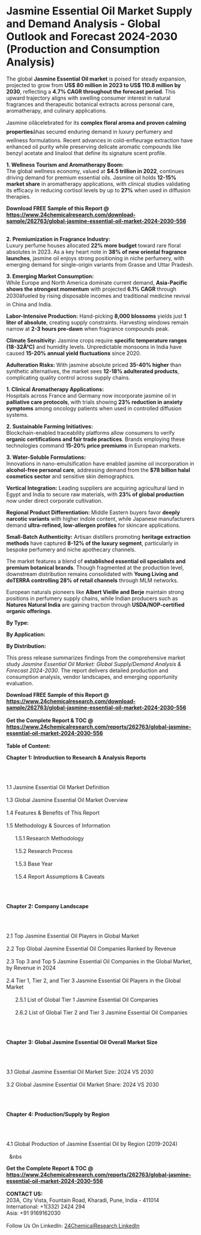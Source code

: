 <h1>Jasmine Essential Oil Market Supply and Demand Analysis - Global Outlook and Forecast 2024-2030 (Production and Consumption Analysis)</h1><p>The global <strong>Jasmine Essential Oil market</strong> is poised for steady expansion, projected to grow from <strong>US$ 80 million in 2023 to US$ 110.8 million by 2030</strong>, reflecting a <strong>4.7% CAGR throughout the forecast period</strong>. This upward trajectory aligns with swelling consumer interest in natural fragrances and therapeutic botanical extracts across personal care, aromatherapy, and culinary applications.</p><p>Jasmine oilâcelebrated for its <strong>complex floral aroma and proven calming properties</strong>âhas secured enduring demand in luxury perfumery and wellness formulations. Recent advances in cold-enfleurage extraction have enhanced oil purity while preserving delicate aromatic compounds like benzyl acetate and linalool that define its signature scent profile.</p><p><strong>1. Wellness Tourism and Aromatherapy Boom:</strong><br>
The global wellness economy, valued at <strong>$4.5 trillion in 2022</strong>, continues driving demand for premium essential oils. Jasmine oil holds <strong>12-15% market share</strong> in aromatherapy applications, with clinical studies validating its efficacy in reducing cortisol levels by up to <strong>27%</strong> when used in diffusion therapies.</p><div><b>Download FREE Sample of this Report @ 
            <a href="https://www.24chemicalresearch.com/download-sample/262763/global-jasmine-essential-oil-market-2024-2030-556">
            https://www.24chemicalresearch.com/download-sample/262763/global-jasmine-essential-oil-market-2024-2030-556</a></b></div><br><p><strong>2. Premiumization in Fragrance Industry:</strong><br>
Luxury perfume houses allocated <strong>22% more budget</strong> toward rare floral absolutes in 2023. As a key heart note in <strong>38% of new oriental fragrance launches</strong>, jasmine oil enjoys strong positioning in niche perfumery, with emerging demand for single-origin variants from Grasse and Uttar Pradesh.</p><p><strong>3. Emerging Market Consumption:</strong><br>
While Europe and North America dominate current demand, <strong>Asia-Pacific shows the strongest momentum</strong> with projected <strong>6.1% CAGR</strong> through 2030âfueled by rising disposable incomes and traditional medicine revival in China and India.</p><p><strong>Labor-Intensive Production:</strong> Hand-picking <strong>8,000 blossoms</strong> yields just <strong>1 liter of absolute</strong>, creating supply constraints. Harvesting windows remain narrow at <strong>2-3 hours pre-dawn</strong> when fragrance compounds peak.</p><p><strong>Climate Sensitivity:</strong> Jasmine crops require <strong>specific temperature ranges (18-32Â°C)</strong> and humidity levels. Unpredictable monsoons in India have caused <strong>15-20% annual yield fluctuations</strong> since 2020.</p><p><strong>Adulteration Risks:</strong> With jasmine absolute priced <strong>35-40% higher</strong> than synthetic alternatives, the market sees <strong>12-18% adulterated products</strong>, complicating quality control across supply chains.</p><p><strong>1. Clinical Aromatherapy Applications:</strong><br>
Hospitals across France and Germany now incorporate jasmine oil in <strong>palliative care protocols</strong>, with trials showing <strong>23% reduction in anxiety symptoms</strong> among oncology patients when used in controlled diffusion systems.</p><p><strong>2. Sustainable Farming Initiatives:</strong><br>
Blockchain-enabled traceability platforms allow consumers to verify <strong>organic certifications and fair trade practices</strong>. Brands employing these technologies command <strong>15-20% price premiums</strong> in European markets.</p><p><strong>3. Water-Soluble Formulations:</strong><br>
Innovations in nano-emulsification have enabled jasmine oil incorporation in <strong>alcohol-free personal care</strong>, addressing demand from the <strong>$78 billion halal cosmetics sector</strong> and sensitive skin demographics.</p><p><strong>Vertical Integration:</strong> Leading suppliers are acquiring agricultural land in Egypt and India to secure raw materials, with <strong>23% of global production</strong> now under direct corporate cultivation.</p><p><strong>Regional Product Differentiation:</strong> Middle Eastern buyers favor <strong>deeply narcotic variants</strong> with higher indole content, while Japanese manufacturers demand <strong>ultra-refined, low-allergen profiles</strong> for skincare applications.</p><p><strong>Small-Batch Authenticity:</strong> Artisan distillers promoting <strong>heritage extraction methods</strong> have captured <strong>8-12% of the luxury segment</strong>, particularly in bespoke perfumery and niche apothecary channels.</p><p>The market features a blend of <strong>established essential oil specialists and premium botanical brands</strong>. Though fragmented at the production level, downstream distribution remains consolidated with <strong>Young Living and doTERRA controlling 28% of retail channels</strong> through MLM networks.</p><p>European naturals pioneers like <strong>Albert Vieille and Berje</strong> maintain strong positions in perfumery supply chains, while Indian producers such as <strong>Natures Natural India</strong> are gaining traction through <strong>USDA/NOP-certified organic offerings</strong>.</p><p><strong>By Type:</strong></p><p><strong>By Application:</strong></p><p><strong>By Distribution:</strong></p><p>This press release summarizes findings from the comprehensive market study <em>Jasmine Essential Oil Market: Global Supply/Demand Analysis &amp; Forecast 2024-2030</em>. The report delivers detailed production and consumption analysis, vendor landscapes, and emerging opportunity evaluation.</p><div><b>Download FREE Sample of this Report @ 
            <a href="https://www.24chemicalresearch.com/download-sample/262763/global-jasmine-essential-oil-market-2024-2030-556">
            https://www.24chemicalresearch.com/download-sample/262763/global-jasmine-essential-oil-market-2024-2030-556</a></b></div><br><div><b>Get the Complete Report & TOC @ 
            <a href="https://www.24chemicalresearch.com/reports/262763/global-jasmine-essential-oil-market-2024-2030-556">
            https://www.24chemicalresearch.com/reports/262763/global-jasmine-essential-oil-market-2024-2030-556</a></b></div><br>
            <b>Table of Content:</b><p><p><strong>Chapter 1: Introduction to Research &amp; Analysis Reports</strong></p><br />
<br />
<p>1.1 Jasmine Essential Oil Market Definition<br /><br />
1.3 Global Jasmine Essential Oil Market Overview<br /><br />
1.4 Features &amp; Benefits of This Report<br /><br />
1.5 Methodology &amp; Sources of Information<br /><br />
&nbsp;&nbsp;&nbsp;&nbsp;&nbsp; 1.5.1 Research Methodology<br /><br />
&nbsp;&nbsp;&nbsp;&nbsp;&nbsp; 1.5.2 Research Process<br /><br />
&nbsp;&nbsp;&nbsp;&nbsp;&nbsp; 1.5.3 Base Year<br /><br />
&nbsp;&nbsp;&nbsp;&nbsp;&nbsp; 1.5.4 Report Assumptions &amp; Caveats</p><br />
<br />
<p><strong>Chapter 2: Company Landscape</strong></p><br />
<br />
<p>2.1 Top Jasmine Essential Oil Players in Global Market<br /><br />
2.2 Top Global Jasmine Essential Oil Companies Ranked by Revenue<br /><br />
2.3 Top 3 and Top 5 Jasmine Essential Oil Companies in the Global Market, by Revenue in 2024<br /><br />
2.4 Tier 1, Tier 2, and Tier 3 Jasmine Essential Oil Players in the Global Market<br /><br />
&nbsp;&nbsp;&nbsp;&nbsp;&nbsp; 2.5.1 List of Global Tier 1 Jasmine Essential Oil Companies<br /><br />
&nbsp;&nbsp;&nbsp;&nbsp;&nbsp; 2.6.2 List of Global Tier 2 and Tier 3 Jasmine Essential Oil Companies</p><br />
<br />
<p><strong>Chapter 3: Global Jasmine Essential Oil Overall Market Size</strong></p><br />
<br />
<p>3.1 Global Jasmine Essential Oil Market Size: 2024 VS 2030<br /><br />
3.2 Global Jasmine Essential Oil Market Share: 2024 VS 2030</p><br />
<br />
<p><strong>Chapter 4: Production/Supply by Region</strong></p><br />
<br />
<p>4.1 Global Production of Jasmine Essential Oil by Region (2019-2024)<br /><br />
&nbsp;&nbsp;&nbs</p><div><b>Get the Complete Report & TOC @ 
            <a href="https://www.24chemicalresearch.com/reports/262763/global-jasmine-essential-oil-market-2024-2030-556">
            https://www.24chemicalresearch.com/reports/262763/global-jasmine-essential-oil-market-2024-2030-556</a></b></div><br><b>CONTACT US:</b><br>
            203A, City Vista, Fountain Road, Kharadi, Pune, India - 411014<br>
            International: +1(332) 2424 294<br>
            Asia: +91 9169162030 <br><br>
            Follow Us On LinkedIn: <a href="https://www.linkedin.com/company/24chemicalresearch/">24ChemicalResearch LinkedIn</a>